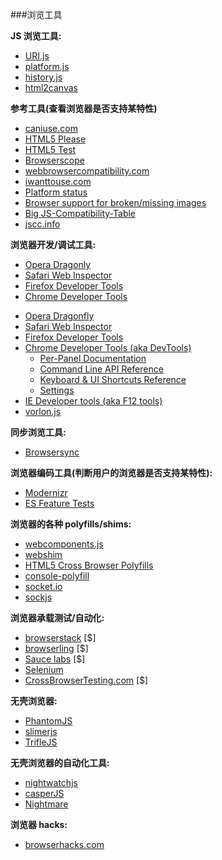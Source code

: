 ###浏览工具

**JS 浏览工具:**

* [URI.js](http://medialize.github.io/URI.js/)
* [platform.js](https://github.com/bestiejs/platform.js)
* [history.js](https://github.com/browserstate/history.js)
* [html2canvas](https://github.com/niklasvh/html2canvas)

**参考工具(查看浏览器是否支持某特性)**

* [caniuse.com](http://caniuse.com/)
* [HTML5 Please](http://html5please.com/)
* [HTML5 Test](https://html5test.com/)
* [Browserscope](http://www.browserscope.org/)
* [webbrowsercompatibility.com](http://www.webbrowsercompatibility.com)
* [iwanttouse.com](http://www.iwanttouse.com/)
* [Platform status](https://dev.modern.ie/platform/status/)
* [Browser support for broken/missing images](http://codepen.io/bartveneman/full/qzCte/)
* [Big JS-Compatibility-Table](http://compatibility.shwups-cms.ch/en/home)
* [jscc.info](http://jscc.info)

**浏览器开发/调试工具:**

* [Opera Dragonly](http://www.opera.com/dragonfly/)
* [Safari Web Inspector](https://developer.apple.com/safari/tools/)
* [Firefox Developer Tools](https://developer.mozilla.org/en-US/docs/Tools)
* [Chrome Developer Tools](https://developers.google.com/web/tools/?hl=en)
<ul>
<li><a href="http://www.opera.com/dragonfly/">Opera Dragonfly</a></li>
<li><a href="https://developer.apple.com/safari/tools/">Safari Web Inspector</a></li>
<li><a href="https://developer.mozilla.org/en-US/docs/Tools">Firefox Developer Tools</a></li>
<li><a href="https://developers.google.com/web/tools/?hl=en">Chrome Developer Tools (aka DevTools)</a>

<ul>
<li><a href="https://developers.google.com/web/tools/chrome-devtools/#docs">Per-Panel Documentation</a></li>
<li><a href="https://developers.google.com/web/tools/javascript/command-line/command-line-reference?hl=en">Command Line API Reference</a></li>
<li><a href="https://developers.google.com/web/tools/iterate/inspect-styles/shortcuts">Keyboard &amp; UI Shortcuts Reference</a></li>
<li><a href="https://developer.chrome.com/devtools/docs/settings">Settings</a></li>
</ul></li>
<li><a href="https://dev.modern.ie/platform/documentation/f12-devtools-guide/">IE Developer tools (aka F12 tools)</a></li>
<li><a href="http://vorlonjs.com/">vorlon.js</a></li>
</ul>

**同步浏览工具:**

<ul>
<li><a href="http://www.browsersync.io/">Browsersync</a></li>
</ul>

**浏览器编码工具(判断用户的浏览器是否支持某特性):**

<ul>
<li><a href="https://modernizr.com/">Modernizr</a></li>
<li><a href="https://featuretests.io/">ES Feature Tests</a></li>
</ul>

**浏览器的各种 polyfills/shims:**

<ul>
<li><a href="https://github.com/WebComponents/webcomponentsjs">webcomponents.js</a></li>
<li><a href="https://afarkas.github.io/webshim/demos/">webshim</a></li>
<li><a href="https://github.com/Modernizr/Modernizr/wiki/HTML5-Cross-browser-Polyfills">HTML5 Cross Browser Polyfills</a></li>
<li><a href="https://github.com/paulmillr/console-polyfill">console-polyfill</a></li>
<li><a href="http://socket.io/">socket.io</a></li>
<li><a href="https://github.com/sockjs/sockjs-client">sockjs</a></li>
</ul>

**浏览器承载测试/自动化:**

<ul>
<li><a href="https://www.browserstack.com">browserstack</a> [$]</li>
<li><a href="https://www.browserling.com/">browserling</a> [$]</li>
<li><a href="https://saucelabs.com/">Sauce labs</a> [$]</li>
<li><a href="http://www.seleniumhq.org/">Selenium</a></li>
<li><a href="http://crossbrowsertesting.com/">CrossBrowserTesting.com</a> [$]</li>
</ul>

**无壳浏览器:**

<ul>
<li><a href="http://phantomjs.org/">PhantomJS</a></li>
<li><a href="http://slimerjs.org/">slimerjs</a></li>
<li><a href="http://triflejs.org/">TrifleJS</a></li>
</ul>

**无壳浏览器的自动化工具:**

<ul>
<li><a href="http://nightwatchjs.org/">nightwatchjs</a></li>
<li><a href="http://casperjs.org/">casperJS</a></li>
<li><a href="https://github.com/segmentio/nightmare">Nightmare</a></li>
</ul>

**浏览器 hacks:**

<ul>
<li><a href="http://browserhacks.com/">browserhacks.com</a></li>
</ul>
</article>
